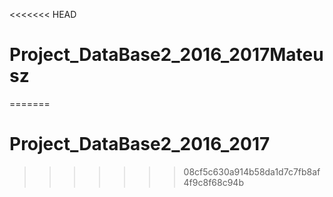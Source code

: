 <<<<<<< HEAD
# Project_DataBase2_2016_2017Mateusz
=======
# Project_DataBase2_2016_2017
>>>>>>> 08cf5c630a914b58da1d7c7fb8af4f9c8f68c94b
